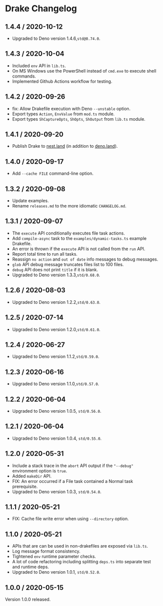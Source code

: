 # Drake Changelog

## 1.4.4 / 2020-10-12
- Upgraded to Deno version 1.4.6,`std@0.74.0`.

## 1.4.3 / 2020-10-04
- Included `env` API in `lib.ts`.
- On MS Windows use the PowerShell instead of `cmd.exe` to execute shell commands.
- Implemented Github Actions workflow for testing.

## 1.4.2 / 2020-09-26
- fix: Allow Drakefile execution with Deno `--unstable` option.
- Export  types `Action`, `EnvValue` from `mod.ts` module.
- Export  types `ShCaptureOpts`, `ShOpts`, `ShOutput` from `lib.ts` module.

## 1.4.1 / 2020-09-20
- Publish Drake to [nest.land](https://nest.land/package/drake) (in addition to
  [deno.land](https://deno.land/x/drake)).

## 1.4.0 / 2020-09-17
- Add `--cache FILE` command-line option.

## 1.3.2 / 2020-09-08
- Update examples.
- Rename `releases.md` to the more idiomatic `CHANGELOG.md`.

## 1.3.1 / 2020-09-07
- The `execute` API conditionally executes file task actions.
- Add `compile-async` task to the `examples/dynamic-tasks.ts` example Drakefile.
- An error is thrown if the `execute` API is not called from the `run` API.
- Report total time to run all tasks.
- Reassign `no action` and `out of date` info messages to debug messages.
- `glob` API debug message truncates files list to 100 files.
- `debug` API does not print `title` if it is blank.
- Upgraded to Deno version 1.3.3,`std/0.68.0`.

## 1.2.6 / 2020-08-03
- Upgraded to Deno version 1.2.2,`std/0.63.0`.

## 1.2.5 / 2020-07-14
- Upgraded to Deno version 1.2.0,`std/0.61.0`.

## 1.2.4 / 2020-06-27
- Upgraded to Deno version 1.1.2,`std/0.59.0`.

## 1.2.3 / 2020-06-16
- Upgraded to Deno version 1.1.0,`std/0.57.0`.

## 1.2.2 / 2020-06-04
- Upgraded to Deno version 1.0.5, `std/0.56.0`.

## 1.2.1 / 2020-06-04
- Upgraded to Deno version 1.0.4, `std/0.55.0`.

## 1.2.0 / 2020-05-31
- Include a stack trace in the `abort` API output if the `"--debug"` environment
  option is `true`.
- Added `makeDir` API.
- FIX: An error occurred if a File task contained a Normal task prerequisite.
- Upgraded to Deno version 1.0.3, `std/0.54.0`.

## 1.1.1 / 2020-05-21
- FIX: Cache file write error when using `--directory` option.

## 1.1.0 / 2020-05-21
- APIs that are can be used in non-drakefiles are exposed via `lib.ts`.
- Log message format consistency.
- Tightened `env` runtime parameter checks.
- A lot of code refactoring including splitting `deps.ts` into separate test and runtime deps.
- Upgraded to Deno version 1.0.1, `std/0.52.0`.

## 1.0.0 / 2020-05-15
Version 1.0.0 released.
